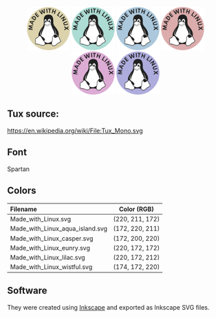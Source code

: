 <div align="center">
    <img src="Made_with_Linux.svg" width="100px">
    <img src="Made_with_Linux_aqua_island.svg" width="100px">
    <img src="Made_with_Linux_casper.svg" width="100px">
    <img src="Made_with_Linux_eunry.svg" width="100px">
    <img src="Made_with_Linux_lilac.svg" width="100px">
    <img src="Made_with_Linux_wistful.svg" width="100px">
</div>

## Tux source: 
https://en.wikipedia.org/wiki/File:Tux_Mono.svg

## Font
Spartan

## Colors 

| Filename                          | Color (RGB)     |
| :-------------------------------- |:---------------:|
| Made_with_Linux.svg               | (220, 211, 172) |
| Made_with_Linux_aqua_island.svg   | (172, 220, 211) |
| Made_with_Linux_casper.svg        | (172, 200, 220) |
| Made_with_Linux_eunry.svg         | (220, 172, 172) |
| Made_with_Linux_lilac.svg         | (220, 172, 212) |
| Made_with_Linux_wistful.svg       | (174, 172, 220) |

## Software
They were created using [Inkscape](https://inkscape.org/) and exported as Inkscape SVG files.
